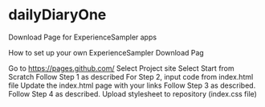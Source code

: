 # dailyDiaryOne

Download Page for ExperienceSampler apps

How to set up your own ExperienceSampler Download Pag

Go to https://pages.github.com/
Select Project site
Select Start from Scratch
Follow Step 1 as described
For Step 2, input code from index.html file
Update the index.html page with your links
Follow Step 3 as described.
Follow Step 4 as described.
Upload stylesheet to repository (index.css file)
